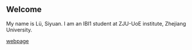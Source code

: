 ## Welcome 

My name is Lü, Siyuan. 
I am an IBI1 student at ZJU-UoE institute, Zhejiang University.

[webpage](https://c.zju.edu.cn/) 
